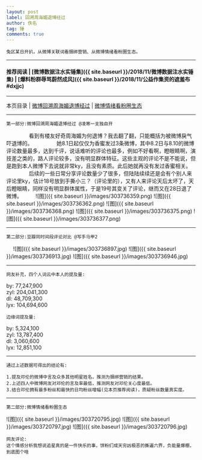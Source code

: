 ```yaml
---
layout: post
label: 回溯周海媚退博经过
author: 佚名
tag: 锤
comments: true
---
```


    兔区某日开扒，从微博关联词看捆绑营销、从微博情绪看粉圈生态。

---
#### 推荐阅读 | [微博数据注水实锤集]({{ site.baseurl }}/2018/11/微博数据注水实锤集) | [爆料粉群辱骂蔚然成风]({{ site.baseurl }}/2018/11/公益作集资的遮羞布#dxjjc) 

---
本页目录 \| [微博回溯周海媚退博经过](#dxjjb) \| [微博情绪看粉圈生态](#dxjjc) 

---

<a class="anchor" name="dxjjb"></a>

    第一部分:微博回溯周海媚退博经过 @凌寒一支独自开
　　
　　看到有楼友好奇周海媚为何退博？我去翻了翻，只能概括为被微博戾气吓退博的。
　　
　　她8.1日起仅仅为香蜜发过3条微博，其中8.2日与8.10的微博评论数量最多，达到千评，说话难听的评论也最多，例如不好看啊，瞪眼睛啊，演技差之类的，路人评论较多，没有明显群体特征。这些主观的评论不是不能说，但是跑到本人微博下去说就非常ky，且没有素质。此后她就再没有发过香蜜相关。
　　
　　后续的一些日常分享评论数量少了很多，但陆陆续续还是会有个别人来评论里ky，估计18号放到手撕小三？（评论里的），又有人来评论天后太坏了，天后瞪眼睛，同样没有明显群体属性，于是19号其变关了评论，继而又在28日退了微博。
　　
![图]({{ site.baseurl }}/images/303736359.png)
![图]({{ site.baseurl }}/images/303736362.png)
![图]({{ site.baseurl }}/images/303736368.png)
![图]({{ site.baseurl }}/images/303736375.png)
![图]({{ site.baseurl }}/images/303736377.png)


---

<a class="anchor" name="dxjjc"></a>

    第二部分:豆瓣同时间段评论对比 @写手马甲2
　
![图]({{ site.baseurl }}/images/303736897.jpg)
![图]({{ site.baseurl }}/images/303736913.jpg)
![图]({{ site.baseurl }}/images/303736946.jpg)
    

---

    网友补充，四个人词云中本人的提及量:
    
by:   77,247,900  
zyl:  204,041,300  
dl:   48,709,300  
lyx:  104,694,600
    
    边缘词提及量:
    
by:   5,324,100  
zyl:  13,787,400  
dl:   3,060,600  
lyx:  12,851,100

---

    通过上述数据可得出的结论有:
    
    1.提及邓伦的微博中言及众多其他明星姓名，推测为捆绑营销的结果。
    2.上述四人中微博网友对邓伦的言及率最低，推测网友对邓伦关心度最低。
    3.结合邓伦拥有最多粉丝和最快的日均粉丝增幅(见本页推荐阅读)，质疑粉丝数量真实度。
  


---

<a class="anchor" name="dxjjc"></a>

    第二部分:微博情绪看粉圈生态

![图]({{ site.baseurl }}/images/303720795.jpg)
![图]({{ site.baseurl }}/images/303720797.jpg)
![图]({{ site.baseurl }}/images/303720796.jpg)

    网友评论:
    这个情感分析我想说追星真的是一件快乐的事，饼粉们成天穷凶极恶的撕遍六界，负能量爆棚，到底图个啥



